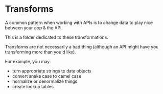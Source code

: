 # Transforms

A common pattern when working with APIs is to change data to play nice between your app & the API.

This is a folder dedicated to these transformations.

Transforms are not necessarily a bad thing (although an API might have you transforming more than you'd like).

For example, you may:

* turn appropriate strings to date objects
* convert snake case to camel case
* normalize or denormalize things
* create lookup tables
